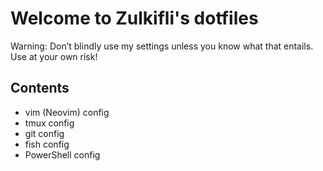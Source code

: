 # Welcome to Zulkifli's dotfiles
Warning: Don’t blindly use my settings unless you know what that entails. Use at your own risk!

## Contents
- vim (Neovim) config
- tmux config
- git config
- fish config
- PowerShell config
